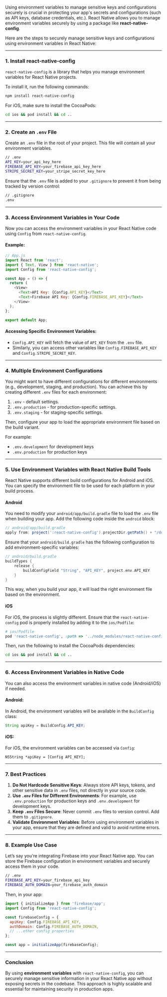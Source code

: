 Using environment variables to manage sensitive keys and configurations securely is crucial in protecting your app's secrets and configurations (such as API keys, database credentials, etc.). React Native allows you to manage environment variables securely by using a package like **react-native-config**.

Here are the steps to securely manage sensitive keys and configurations using environment variables in React Native:

---

### **1. Install react-native-config**

`react-native-config` is a library that helps you manage environment variables for React Native projects.

To install it, run the following commands:

```bash
npm install react-native-config
```

For iOS, make sure to install the CocoaPods:

```bash
cd ios && pod install && cd ..
```

---

### **2. Create an `.env` File**

Create an `.env` file in the root of your project. This file will contain all your environment variables.

```bash
// .env
API_KEY=your_api_key_here
FIREBASE_API_KEY=your_firebase_api_key_here
STRIPE_SECRET_KEY=your_stripe_secret_key_here
```

Ensure that the `.env` file is added to your `.gitignore` to prevent it from being tracked by version control:

```bash
// .gitignore
.env
```

---

### **3. Access Environment Variables in Your Code**

Now you can access the environment variables in your React Native code using `Config` from `react-native-config`.

#### Example:

```javascript
// App.js
import React from 'react';
import { Text, View } from 'react-native';
import Config from 'react-native-config';

const App = () => {
  return (
    <View>
      <Text>API Key: {Config.API_KEY}</Text>
      <Text>Firebase API Key: {Config.FIREBASE_API_KEY}</Text>
    </View>
  );
};

export default App;
```

#### **Accessing Specific Environment Variables:**

- `Config.API_KEY` will fetch the value of `API_KEY` from the `.env` file.
- Similarly, you can access other variables like `Config.FIREBASE_API_KEY` and `Config.STRIPE_SECRET_KEY`.

---

### **4. Multiple Environment Configurations**

You might want to have different configurations for different environments (e.g., development, staging, and production). You can achieve this by creating different `.env` files for each environment:

1. `.env` - default settings.
2. `.env.production` - for production-specific settings.
3. `.env.staging` - for staging-specific settings.

Then, configure your app to load the appropriate environment file based on the build variant.

For example:

- `.env.development` for development keys
- `.env.production` for production keys

---

### **5. Use Environment Variables with React Native Build Tools**

React Native supports different build configurations for Android and iOS. You can specify the environment file to be used for each platform in your build process.

#### **Android**

You need to modify your `android/app/build.gradle` file to load the `.env` file when building your app. Add the following code inside the `android` block:

```gradle
// android/app/build.gradle
apply from: project(':react-native-config').projectDir.getPath() + "/dotenv.gradle"
```

Ensure that your `android/build.gradle` has the following configuration to add environment-specific variables:

```gradle
// android/build.gradle
buildTypes {
    release {
        buildConfigField "String", "API_KEY", project.env.API_KEY
    }
}
```

This way, when you build your app, it will load the right environment file based on the environment.

#### **iOS**

For iOS, the process is slightly different. Ensure that the `react-native-config` pod is properly installed by adding it to the `ios/Podfile`:

```ruby
# ios/Podfile
pod 'react-native-config', :path => '../node_modules/react-native-config'
```

Then, run the following to install the CocoaPods dependencies:

```bash
cd ios && pod install && cd ..
```

---

### **6. Access Environment Variables in Native Code**

You can also access the environment variables in native code (Android/iOS) if needed.

#### **Android:**
In Android, the environment variables will be available in the `BuildConfig` class:

```java
String apiKey = BuildConfig.API_KEY;
```

#### **iOS:**
For iOS, the environment variables can be accessed via `Config`:

```objc
NSString *apiKey = [Config API_KEY];
```

---

### **7. Best Practices**

1. **Do Not Hardcode Sensitive Keys**: Always store API keys, tokens, and other sensitive data in `.env` files, not directly in your source code.
2. **Use `.env` Files for Different Environments**: For example, use `.env.production` for production keys and `.env.development` for development keys.
3. **Keep `.env` Files Secure**: Never commit `.env` files to version control. Add them to `.gitignore`.
4. **Validate Environment Variables**: Before using environment variables in your app, ensure that they are defined and valid to avoid runtime errors.

---

### **8. Example Use Case**

Let’s say you're integrating Firebase into your React Native app. You can store the Firebase configuration in environment variables and securely access them in your code.

```bash
// .env
FIREBASE_API_KEY=your_firebase_api_key
FIREBASE_AUTH_DOMAIN=your_firebase_auth_domain
```

Then, in your app:

```javascript
import { initializeApp } from 'firebase/app';
import Config from 'react-native-config';

const firebaseConfig = {
  apiKey: Config.FIREBASE_API_KEY,
  authDomain: Config.FIREBASE_AUTH_DOMAIN,
  // ...other config properties
};

const app = initializeApp(firebaseConfig);
```

---

### **Conclusion**

By using **environment variables** with `react-native-config`, you can securely manage sensitive information in your React Native app without exposing secrets in the codebase. This approach is highly scalable and essential for maintaining security in production apps.